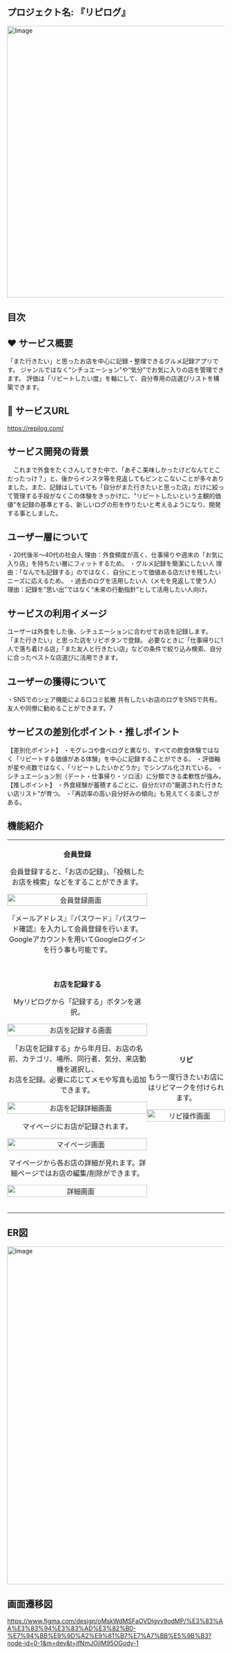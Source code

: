 ## プロジェクト名: 『リピログ』
<img width="1200" height="627" alt="Image" src="https://github.com/user-attachments/assets/7d880250-4e52-43e5-964f-2ab2ebf2d477" />

## 目次

## ❤ サービス概要
「また行きたい」と思ったお店を中心に記録・整理できるグルメ記録アプリです。
 ジャンルではなく“シチュエーション”や“気分”でお気に入りの店を管理できます。
 評価は「リピートしたい度」を軸にして、自分専用の店選びリストを構築できます。

## 🔗 サービスURL
https://repilog.com/
 
## サービス開発の背景
　これまで外食をたくさんしてきた中で、「あそこ美味しかったけどなんてとこだったっけ？」と、後からインスタ等を見返してもピンとこないことが多々ありました。また、記録はしていても「自分がまた行きたいと思った店」だけに絞って管理する手段がなくこの体験をきっかけに、"リピートしたいという主観的価値"を記録の基準とする、新しいログの形を作りたいと考えるようになり、開発する事としました。

## ユーザー層について
・20代後半〜40代の社会人
理由：外食頻度が高く、仕事帰りや週末の「お気に入り店」を持ちたい層にフィットするため。
・グルメ記録を簡潔にしたい人
理由：「なんでも記録する」のではなく、自分にとって価値ある店だけを残したいニーズに応えるため。
・過去のログを活用したい人（メモを見返して使う人）
理由：記録を“思い出”ではなく“未来の行動指針”として活用したい人向け。

## サービスの利用イメージ
ユーザーは外食をした後、シチュエーションに合わせてお店を記録します。
「また行きたい」と思った店をリピボタンで登録。
必要なときに「仕事帰りに1人で落ち着ける店」「また友人と行きたい店」などの条件で絞り込み検索、自分に合ったベストな店選びに活用できます。

## ユーザーの獲得について
・SNSでのシェア機能による口コミ拡散
共有したいお店のログをSNSで共有。友人や同僚に勧めることができます。7

## サービスの差別化ポイント・推しポイント
【差別化ポイント】
・モグレコや食べログと異なり、すべての飲食体験ではなく「リピートする価値がある体験」を中心に記録することができる。
・評価軸が星や点数ではなく、「リピートしたいかどうか」でシンプル化されている。
・シチュエーション別（デート・仕事帰り・ソロ活）に分類できる柔軟性が強み。
【推しポイント】
・外食経験が蓄積するごとに、自分だけの“厳選された行きたい店リスト”が育つ。
・「再訪率の高い自分好みの傾向」も見えてくる楽しさがある。

## 機能紹介
<div align="center" style="max-width: 1200px; margin: auto;">

<table>
  <tbody>
    <tr>
      <td align="center" style="padding: 20px 0;">
        <strong>会員登録</strong>
        <p>
          会員登録すると、「お店の記録」、「投稿したお店を検索」などをすることができます。
        </p>
        <p>
          <img src="https://github.com/user-attachments/assets/e3ef9331-27ac-4c04-9372-164a8aac6a68"
               width="100%" style="max-width: 1200px;" alt="会員登録画面">
        </p>
        <p>
          『メールアドレス』『パスワード』『パスワード確認』を入力して会員登録を行います。<br>
          Googleアカウントを用いてGoogleログインを行う事も可能です。
        </p>
      </td>
    </tr>
    <tr>
      <td align="center" style="padding: 20px 0;">
        <strong>お店を記録する</strong>
        <p>
          Myリピログから「記録する」ボタンを選択。
        </p>
        <p>
          <img src="https://github.com/user-attachments/assets/66a1b076-c348-4b45-b09c-c955ca088b9f"
               width="100%" style="max-width: 1200px;" alt="お店を記録する画面">
        </p>
        <p>
          「お店を記録する」から年月日、お店の名前、カテゴリ、場所、同行者、気分、来店動機を選択し、<br>
          お店を記録。必要に応じてメモや写真も追加できます。
        </p>
        <p>
          <img src="https://github.com/user-attachments/assets/5408b4bb-03ce-4f04-811d-f956eeb3b91b"
               width="100%" style="max-width: 1200px;" alt="お店を記録詳細画面">
        </p>
        <p>
          マイページにお店が記録されます。
        </p>
        <p>
          <img src="https://github.com/user-attachments/assets/c722892a-97b9-4470-b9d2-cebb01b33b95"
               width="100%" style="max-width: 1200px;" alt="マイページ画面">
        </p>
        <p>
          マイページから各お店の詳細が見れます。詳細ページではお店の編集/削除ができます。
        </p>
        <p>
          <img src="https://github.com/user-attachments/assets/b3bddaa7-a64d-4dcd-ac98-fa0794874661"
               width="100%" style="max-width: 1200px;" alt="詳細画面">
        </p>
      </td>
      <td align="center" style="padding: 20px 0;">
         <strong>リピ</strong>
         <p>
           もう一度行きたいお店にはリピマークを付けられます。
         </p>
         <p>
           <img src="https://github.com/user-attachments/assets/503dcc12-ee0d-4f6d-814f-a54afba1788c"
              width="100%" style="max-width: 1200px;" alt="リピ操作画面">
         </p>
       </td>
    </tr>
  </tbody>
</table>

</div>


## ER図
<img width="1050" height="780" alt="Image" src="https://github.com/user-attachments/assets/0c6e0753-ed7f-4045-b916-7e571146d5d3" />

## 画面遷移図
https://www.figma.com/design/oMskWdMSFaOVDlgvv9odMP/%E3%83%AA%E3%83%94%E3%83%AD%E3%82%B0-%E7%94%BB%E9%9D%A2%E9%81%B7%E7%A7%BB%E5%9B%B3?node-id=0-1&m=dev&t=jfNmJOiIM95OGody-1
